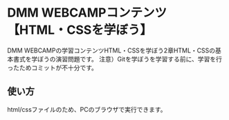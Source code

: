 # DMM WEBCAMPコンテンツ【HTML・CSSを学ぼう】

DMM WEBCAMPの学習コンテンツHTML・CSSを学ぼう2章HTML・CSSの基本書式を学ぼうの演習問題です。
注意）Gitを学ぼうを学習する前に、学習を行ったためコミットが不十分です。

## 使い方

html/cssファイルのため、PCのブラウザで実行できます。